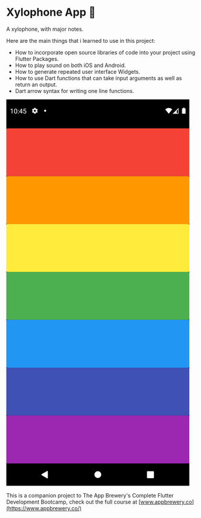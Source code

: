 # Xylophone App 🎹

A xylophone, with major notes.

Here are the main things that i learned to use in this project:

- How to incorporate open source libraries of code into your project using Flutter Packages.
- How to play sound on both iOS and Android.
- How to generate repeated user interface Widgets.
- How to use Dart functions that can take input arguments as well as return an output.
- Dart arrow syntax for writing one line functions.

<img src="https://github.com/Selmeny/xylophone_app/blob/master/images/xylophone.png">

This is a companion project to The App Brewery's Complete Flutter Development Bootcamp, check out the full course at [www.appbrewery.co](https://www.appbrewery.co/)

